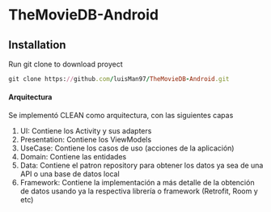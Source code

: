 # TheMovieDB-Android

## Installation
Run git clone to download proyect

```ruby
git clone https://github.com/luisMan97/TheMovieDB-Android.git
```

#### Arquitectura
Se implementó CLEAN como arquitectura, con las siguientes capas
1) UI: Contiene los Activity y sus adapters
2) Presentation: Contiene los ViewModels
3) UseCase: Contiene los casos de uso (acciones de la aplicación)
4) Domain: Contiene las entidades
5) Data: Contiene el patron repository para obtener los datos ya sea de una API o una base de datos local
6) Framework: Contiene la implementación a más detalle de la obtención de datos usando ya la respectiva librería o framework (Retrofit, Room y etc)

